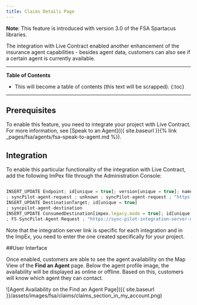 ```yaml
---
title: Claims Details Page
---
```


**Note**: This feature is introduced with version 3.0 of the FSA Spartacus libraries.

The integration with Live Contract enabled another enhancement of the insurance agent capabilities - besides agent data, customers can also see if a certain agent is currently available. 
***

**Table of Contents**

- This will become a table of contents (this text will be scrapped).
{:toc}

***

## Prerequisites

To enable this feature, you need to integrate your project with Live Contract. For more information, see [Speak to an Agent]({{ site.baseurl }}{% link _pages/fsa/agents/fsa-speak-to-agent.md %}).

## Integration

To enable this particular functionality of the integration with Live Contract, add the following ImPex file through the Administration Console:

```ts

INSERT_UPDATE Endpoint; id[unique = true]; version[unique = true]; name; specUrl
; syncPilot-agent-request ; unknown ; syncPilot-agent-request ; "https://sync-pilot-integration-server-url"
INSERT_UPDATE DestinationTarget; id[unique = true]
; syncpilot-agent-destination
INSERT_UPDATE ConsumedDestination[impex.legacy.mode = true]; id[unique = true]; url; endpoint(id, version); destinationTarget(id);
; FS-SyncPilot-Agent-Request ; "https://sync-pilot-integration-server-url" ; syncPilot-agent-request:unknown ; syncpilot-agent-destination ;

```
Note that the integration server link is specific for each integration and in the ImpEx, you need to enter the one created specifically for your project.

##User Interface

Once enabled, customers are able to see the agent availability on the Map View of the **Find an Agent** page. Below the agent profile image, the availability will be displayed as online or offline. Based on this, customers will know which agent they can contact.

![Agent Availability on the Find an Agent Page]({{ site.baseurl }}/assets/images/fsa/claims/claims_section_in_my_account.png)  
